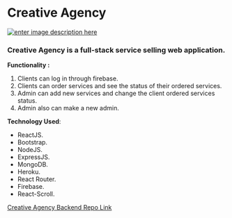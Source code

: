 
# Creative Agency
[![enter image description here](https://i.ibb.co/RcG1jDP/Screenshot-2020-10-28-130845.png)](https://creative-agency-13260.web.app/)

### Creative Agency is a full-stack service selling web application.

**Functionality :**  

 1. Clients can log in through firebase.  
 2. Clients can order services and see the status of their ordered services.  
 3. Admin can add new services and change the client ordered services status.  
 4. Admin also can make a new admin.

**Technology Used**: 

 - ReactJS.
 -  Bootstrap.
 -  NodeJS.
 -  ExpressJS.
 -  MongoDB.
 -  Heroku.
 -  React Router.
 -  Firebase.
 -  React-Scroll.  

[Creative Agency Backend Repo Link](https://github.com/iamshakibb/creativeAgencybackend)
